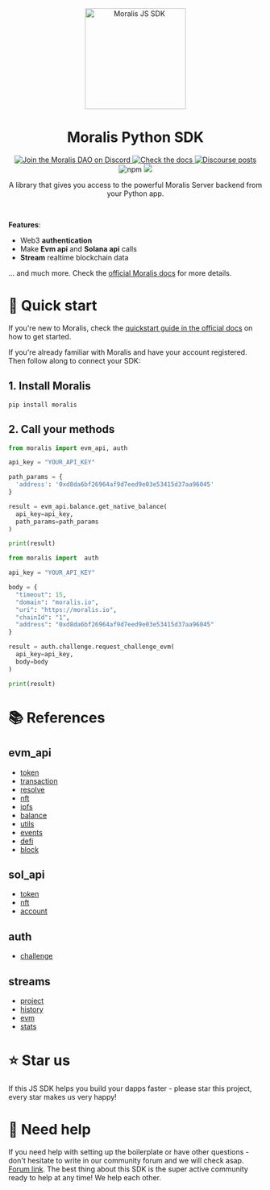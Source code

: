 <div align="center">
    <a align="center" href="https://moralis.io" target="_blank">
      <img src="https://raw.githubusercontent.com/MoralisWeb3/Moralis-Python-SDK/main/assets/moralis-logo.svg" alt="Moralis JS SDK" height=200/>
    </a>
    <h1 align="center">Moralis Python SDK</h1>
    <a href="https://discord.gg/moralis" target="_blank">
      <img alt="Join the Moralis DAO on Discord" src="https://img.shields.io/discord/819584798443569182?color=7289DA&label=Discord&logo=discord&logoColor=ffffff">
    </a>
    <a href="https://docs.moralis.io" target="_blank">
      <img alt="Check the docs" src="https://img.shields.io/badge/Docs-Full Documentation-21BF96?style=flat&logo=gitbook&logoColor=ffffff">
    </a>
    <a href="https://forum.moralis.io" target="_blank">
      <img alt="Discourse posts" src="https://img.shields.io/discourse/posts?color=B7E803&label=Forum&logo=discourse&server=https%3A%2F%2Fforum.moralis.io">
    </a><br/>
    <img alt="npm" src="https://img.shields.io/pypi/v/moralis?label=version">
    <img src="https://img.shields.io/github/last-commit/MoralisWeb3/Moralis-Python-SDK">
  <p>
  </p>
  <p>
    A library that gives you access to the powerful Moralis Server backend from your Python app.
  </p>
  <br/>
</div>

**Features**:

- Web3 **authentication**
- Make **Evm api** and **Solana api** calls
- **Stream** realtime blockchain data

... and much more. Check the [official Moralis docs](https://docs.moralis.io/) for more details.

# 🚀 Quick start

If you're new to Moralis, check the [quickstart guide in the official docs](https://docs.moralis.io/moralis-dapp/getting-started) on how to get started.

If you're already familiar with Moralis and have your account registered. Then follow along to connect your SDK:

## 1. Install Moralis

```shell
pip install moralis
```

## 2. Call your methods

```python
from moralis import evm_api, auth

api_key = "YOUR_API_KEY"

path_params = {
  'address': '0xd8da6bf26964af9d7eed9e03e53415d37aa96045'
}

result = evm_api.balance.get_native_balance(
  api_key=api_key,
  path_params=path_params
)

print(result)
```

```python
from moralis import  auth

api_key = "YOUR_API_KEY"

body = {
  "timeout": 15,
  "domain": "moralis.io",
  "uri": "https://moralis.io",
  "chainId": "1",
  "address": "0xd8da6bf26964af9d7eed9e03e53415d37aa96045"
}

result = auth.challenge.request_challenge_evm(
  api_key=api_key,
  body=body
)

print(result)
```

# 📚 References

<!-- Start: generated:references -->

## evm_api

- [token](./src/moralis/evm_api/token/README.md)
- [transaction](./src/moralis/evm_api/transaction/README.md)
- [resolve](./src/moralis/evm_api/resolve/README.md)
- [nft](./src/moralis/evm_api/nft/README.md)
- [ipfs](./src/moralis/evm_api/ipfs/README.md)
- [balance](./src/moralis/evm_api/balance/README.md)
- [utils](./src/moralis/evm_api/utils/README.md)
- [events](./src/moralis/evm_api/events/README.md)
- [defi](./src/moralis/evm_api/defi/README.md)
- [block](./src/moralis/evm_api/block/README.md)

## sol_api

- [token](./src/moralis/sol_api/token/README.md)
- [nft](./src/moralis/sol_api/nft/README.md)
- [account](./src/moralis/sol_api/account/README.md)

## auth

- [challenge](./src/moralis/auth/challenge/README.md)

## streams

- [project](./src/moralis/streams/project/README.md)
- [history](./src/moralis/streams/history/README.md)
- [evm](./src/moralis/streams/evm/README.md)
- [stats](./src/moralis/streams/stats/README.md)



<!-- End: generated:references -->

# ⭐️ Star us

If this JS SDK helps you build your dapps faster - please star this project, every star makes us very happy!

# 🤝 Need help

If you need help with setting up the boilerplate or have other questions - don't hesitate to write in our community forum and we will check asap. [Forum link](https://forum.moralis.io). The best thing about this SDK is the super active community ready to help at any time! We help each other.
